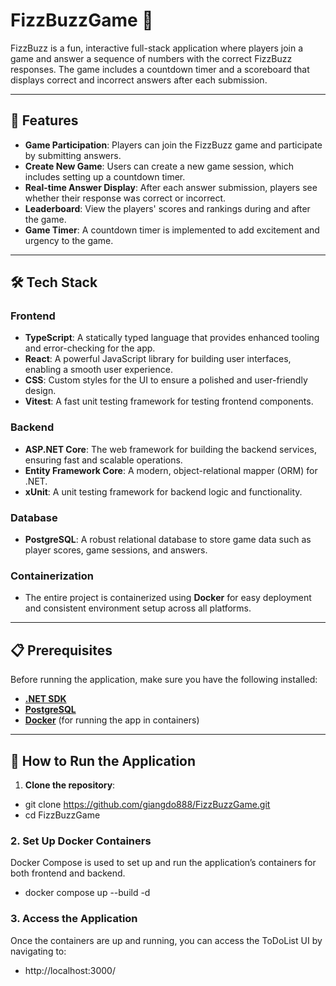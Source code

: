 # FizzBuzzGame 🎯

FizzBuzz is a fun, interactive full-stack application where players join a game and answer a sequence of numbers with the correct FizzBuzz responses. The game includes a countdown timer and a scoreboard that displays correct and incorrect answers after each submission.

---

## 🚀 Features
- **Game Participation**: Players can join the FizzBuzz game and participate by submitting answers.
- **Create New Game**: Users can create a new game session, which includes setting up a countdown timer.
- **Real-time Answer Display**: After each answer submission, players see whether their response was correct or incorrect.
- **Leaderboard**: View the players' scores and rankings during and after the game.
- **Game Timer**: A countdown timer is implemented to add excitement and urgency to the game.

---

## 🛠️ Tech Stack

### Frontend
- **TypeScript**: A statically typed language that provides enhanced tooling and error-checking for the app.
- **React**: A powerful JavaScript library for building user interfaces, enabling a smooth user experience.
- **CSS**: Custom styles for the UI to ensure a polished and user-friendly design.
- **Vitest**: A fast unit testing framework for testing frontend components.

### Backend
- **ASP.NET Core**: The web framework for building the backend services, ensuring fast and scalable operations.
- **Entity Framework Core**: A modern, object-relational mapper (ORM) for .NET.
- **xUnit**: A unit testing framework for backend logic and functionality.

### Database
- **PostgreSQL**: A robust relational database to store game data such as player scores, game sessions, and answers.

### Containerization
- The entire project is containerized using **Docker** for easy deployment and consistent environment setup across all platforms.

---

## 📋 Prerequisites

Before running the application, make sure you have the following installed:

- [**.NET SDK**](https://dotnet.microsoft.com/download)
- [**PostgreSQL**](https://www.postgresql.org/download/)
- [**Docker**](https://www.docker.com/get-started) (for running the app in containers)

---

## 🚀 How to Run the Application

1. **Clone the repository**:
- git clone https://github.com/giangdo888/FizzBuzzGame.git
- cd FizzBuzzGame

### 2. Set Up Docker Containers
   Docker Compose is used to set up and run the application’s containers for both frontend and backend.
- docker compose up --build -d

### 3. Access the Application
   Once the containers are up and running, you can access the ToDoList UI by navigating to:
- http://localhost:3000/
